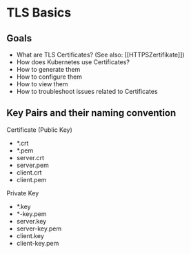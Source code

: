 # TLS Basics

## Goals

- What are TLS Certificates? (See also: [[HTTPSZertifikate]])
- How does Kubernetes use Certificates?
- How to generate them
- How to configure them
- How to view them
- How to troubleshoot issues related to Certificates

## Key Pairs and their naming convention

Certificate (Public Key)

- *.crt
- *.pem
- server.crt
- server.pem
- client.crt
- client.pem

Private Key

- *.key
- *-key.pem
- server.key
- server-key.pem
- client.key
- client-key.pem
